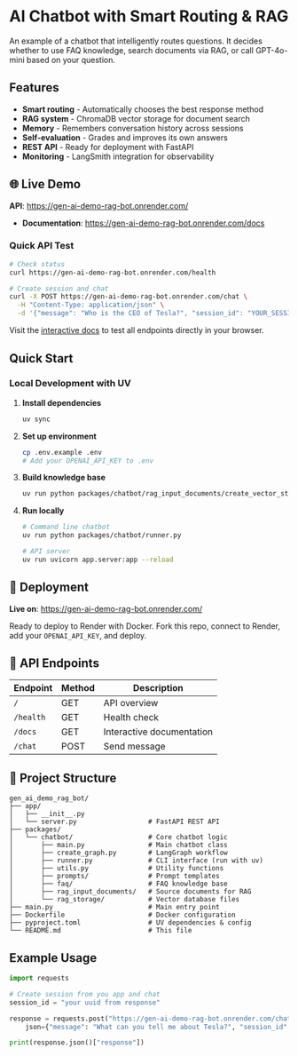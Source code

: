 # AI Chatbot with Smart Routing & RAG

An example of a chatbot that intelligently routes questions. It decides whether to use FAQ knowledge, search documents via RAG, or call GPT-4o-mini based on your question.

## Features

- **Smart routing** - Automatically chooses the best response method
- **RAG system** - ChromaDB vector storage for document search
- **Memory** - Remembers conversation history across sessions
- **Self-evaluation** - Grades and improves its own answers
- **REST API** - Ready for deployment with FastAPI
- **Monitoring** - LangSmith integration for observability

## 🌐 Live Demo

**API**: https://gen-ai-demo-rag-bot.onrender.com/
- **Documentation**: https://gen-ai-demo-rag-bot.onrender.com/docs  

### Quick API Test
```bash
# Check status
curl https://gen-ai-demo-rag-bot.onrender.com/health

# Create session and chat
curl -X POST https://gen-ai-demo-rag-bot.onrender.com/chat \
  -H "Content-Type: application/json" \
  -d '{"message": "Who is the CEO of Tesla?", "session_id": "YOUR_SESSION_ID"}'
```

Visit the [interactive docs](https://gen-ai-demo-rag-bot.onrender.com/docs) to test all endpoints directly in your browser.

## Quick Start

### Local Development with UV

1. **Install dependencies**
   ```bash
   uv sync
   ```

2. **Set up environment**
   ```bash
   cp .env.example .env
   # Add your OPENAI_API_KEY to .env
   ```

3. **Build knowledge base**
   ```bash
   uv run python packages/chatbot/rag_input_documents/create_vector_storage.py
   ```

4. **Run locally**
   ```bash
   # Command line chatbot
   uv run python packages/chatbot/runner.py
   
   # API server
   uv run uvicorn app.server:app --reload
   ```

## 🚀 Deployment

**Live on**: https://gen-ai-demo-rag-bot.onrender.com/

Ready to deploy to Render with Docker. Fork this repo, connect to Render, add your `OPENAI_API_KEY`, and deploy.

## 📡 API Endpoints

| Endpoint | Method | Description |
|----------|--------|-------------|
| `/` | GET | API overview |
| `/health` | GET | Health check |
| `/docs` | GET | Interactive documentation |
| `/chat` | POST | Send message |

## 📁 Project Structure

```
gen_ai_demo_rag_bot/
├── app/
│   ├── __init__.py
│   └── server.py                  # FastAPI REST API
├── packages/
│   └── chatbot/                   # Core chatbot logic
│       ├── main.py                # Main chatbot class
│       ├── create_graph.py        # LangGraph workflow
│       ├── runner.py              # CLI interface (run with uv)
│       ├── utils.py               # Utility functions
│       ├── prompts/               # Prompt templates
│       ├── faq/                   # FAQ knowledge base
│       ├── rag_input_documents/   # Source documents for RAG
│       └── rag_storage/           # Vector database files
├── main.py                        # Main entry point
├── Dockerfile                     # Docker configuration
├── pyproject.toml                 # UV dependencies & config
└── README.md                      # This file
```

## Example Usage

```python
import requests

# Create session from you app and chat
session_id = "your uuid from response"

response = requests.post("https://gen-ai-demo-rag-bot.onrender.com/chat", 
    json={"message": "What can you tell me about Tesla?", "session_id": session_id})

print(response.json()["response"])
```